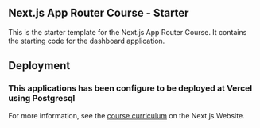 ## Next.js App Router Course - Starter

This is the starter template for the Next.js App Router Course. It contains the starting code for the dashboard application.


## Deployment
### This applications has been configure to be deployed at Vercel using Postgresql


For more information, see the [course curriculum](https://nextjs.org/learn) on the Next.js Website.
